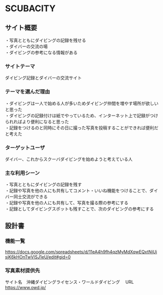 # SCUBACITY

## サイト概要
・写真とともにダイビングの記録を残せる  
・ダイバーの交流の場  
・ダイビングの参考になる情報がある  


### サイトテーマ
ダイビング記録とダイバーの交流サイト

### テーマを選んだ理由
・ダイビングは一人で始める人が多いためダイビング仲間を増やす場所が欲しいと思った  
・ダイビングの記録付けは紙でやっているため、インターネット上で記録がつけられればより便利になると思った  
・記録をつけるのと同時にその日に撮った写真を投稿することができれば便利だと考えた  

### ターゲットユーザ
ダイバー、これからスクーバダイビングを始めようと考えている人  

### 主な利用シーン
・写真とともにダイビングの記録を残す  
・記録や写真を他の人にも共有してコメント・いいね機能をつけることで、ダイバー同士交流ができる  
・記録や写真を他の人にも共有して、写真を撮る際の参考にする  
・記録としてダイビングスポットも残すことで、次のダイビングの参考にする  

## 設計書

### 機能一覧
<https://docs.google.com/spreadsheets/d/11eA4h9fh4qzMyMdXqwEQxtNjUisjK6kHOnTwVlSJ1eU/edit#gid=0>

### 写真素材提供先
サイト名　沖縄ダイビングライセンス・ワールドダイビング　
URL <https://www.owd.jp/>

